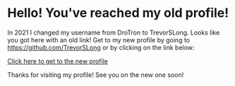 # Hello! You've reached my old profile!
In 2021 I changed my username from DroTron to TrevorSLong. Looks like you got here with an old link! Get to my new profile by going to https://github.com/TrevorSLong or by clicking on the link below:

[Click here to get to the new profile](https://github.com/TrevorSLong)

Thanks for visiting my profile! See you on the new one soon!
